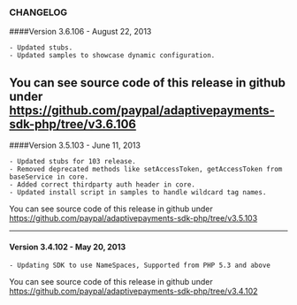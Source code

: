 ### CHANGELOG

####Version 3.6.106 - August 22, 2013

	- Updated stubs.
    - Updated samples to showcase dynamic configuration.

You can see source code of this release in github under https://github.com/paypal/adaptivepayments-sdk-php/tree/v3.6.106
--------------------------------------------------------------------------------------------------

####Version 3.5.103 - June 11, 2013

	- Updated stubs for 103 release.
	- Removed deprecated methods like setAccessToken, getAccessToken from baseService in core.
    - Added correct thirdparty auth header in core.
	- Updated install script in samples to handle wildcard tag names. 

You can see source code of this release in github under https://github.com/paypal/adaptivepayments-sdk-php/tree/v3.5.103

--------------------------------------------------------------------------------------------------

#### Version 3.4.102 - May 20, 2013

    - Updating SDK to use NameSpaces, Supported from PHP 5.3 and above
    
You can see source code of this release in github under https://github.com/paypal/adaptivepayments-sdk-php/tree/v3.4.102